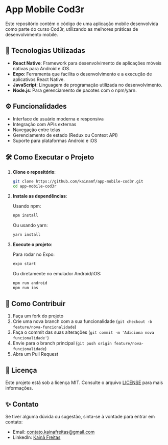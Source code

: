 
# App Mobile Cod3r

Este repositório contém o código de uma aplicação mobile desenvolvida como parte do curso Cod3r, utilizando as melhores práticas de desenvolvimento mobile.

## 📱 Tecnologias Utilizadas

- **React Native**: Framework para desenvolvimento de aplicações móveis nativas para Android e iOS.
- **Expo**: Ferramenta que facilita o desenvolvimento e a execução de aplicativos React Native.
- **JavaScript**: Linguagem de programação utilizada no desenvolvimento.
- **Node.js**: Para gerenciamento de pacotes com o npm/yarn.

## ⚙️ Funcionalidades

- Interface de usuário moderna e responsiva
- Integração com APIs externas
- Navegação entre telas
- Gerenciamento de estado (Redux ou Context API)
- Suporte para plataformas Android e iOS

## 🛠️ Como Executar o Projeto

1. **Clone o repositório**:

   ```bash
   git clone https://github.com/kainamf/app-mobile-cod3r.git
   cd app-mobile-cod3r
   ```

2. **Instale as dependências**:

   Usando npm:

   ```bash
   npm install
   ```

   Ou usando yarn:

   ```bash
   yarn install
   ```

3. **Execute o projeto**:

   Para rodar no Expo:

   ```bash
   expo start
   ```

   Ou diretamente no emulador Android/iOS:

   ```bash
   npm run android
   npm run ios
   ```

## 🚀 Como Contribuir

1. Faça um fork do projeto
2. Crie uma nova branch com a sua funcionalidade (`git checkout -b feature/nova-funcionalidade`)
3. Faça o commit das suas alterações (`git commit -m 'Adiciona nova funcionalidade'`)
4. Envie para o branch principal (`git push origin feature/nova-funcionalidade`)
5. Abra um Pull Request

## 📄 Licença

Este projeto está sob a licença MIT. Consulte o arquivo [LICENSE](LICENSE) para mais informações.

## ✨ Contato

Se tiver alguma dúvida ou sugestão, sinta-se à vontade para entrar em contato:

- Email: contato.kainafreitas@gmail.com
- LinkedIn: [Kainã Freitas](https://www.linkedin.com/in/kain%C3%A3freitas/)
